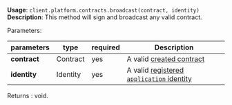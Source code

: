 **Usage**: `client.platform.contracts.broadcast(contract, identity)`    
**Description**: This method will sign and broadcast any valid contract. 

Parameters: 

| parameters                | type      | required       | Description                                                       |  
|---------------------------|-----------|----------------| -----------------------------------------------------------------	|
| **contract**              | Contract  | yes            | A valid [created contract](/platform/contracts/create.md) |
| **identity**              | Identity  | yes            | A valid [registered `application` identity](/platform/identities/register.md) |

Returns : void.
